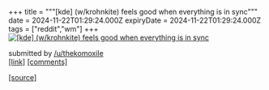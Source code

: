 +++
title = """[kde] (w/krohnkite) feels good when everything is in sync"""
date = 2024-11-22T01:29:24.000Z
expiryDate = 2024-11-22T01:29:24.000Z
tags = ["reddit","wm"]
+++
[![[kde] (w/krohnkite) feels good when everything is in sync](https://b.thumbs.redditmedia.com/WXtpidS_01icv2diKpNuU1nIYzJmoiUKM2fpMMYh4Xo.jpg "[kde] (w/krohnkite) feels good when everything is in sync")](https://www.reddit.com/r/unixporn/comments/1gww5ju/kde_wkrohnkite_feels_good_when_everything_is_in/)

submitted by [/u/thekomoxile](https://www.reddit.com/user/thekomoxile)  
[\[link\]](https://www.reddit.com/gallery/1gww5ju) [\[comments\]](https://www.reddit.com/r/unixporn/comments/1gww5ju/kde_wkrohnkite_feels_good_when_everything_is_in/)

[[source]](https://www.reddit.com/r/unixporn/comments/1gww5ju/kde_wkrohnkite_feels_good_when_everything_is_in/)
